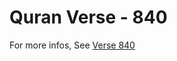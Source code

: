 # Quran Verse - 840 

For more infos, See [Verse 840](https://www.quranbookk.com/quran/search?q=840)